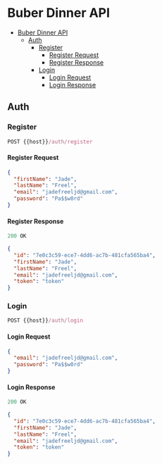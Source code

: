 # Buber Dinner API

- [Buber Dinner API](#buber-dinner-api)
  - [Auth](#auth)
    - [Register](#register)
      - [Register Request](#register-request)
      - [Register Response](#register-response)
    - [Login](#login)
      - [Login Request](#login-request)
      - [Login Response](#login-response)

## Auth

### Register

```js
POST {{host}}/auth/register
```

#### Register Request

```json
{
  "firstName": "Jade",
  "lastName": "Freel",
  "email": "jadefreeljd@gmail.com",
  "password": "Pa$$w0rd"
}
```

#### Register Response

```js
200 OK
```

```json
{
  "id": "7e0c3c59-ece7-4dd6-ac7b-481cfa565ba4",
  "firstName": "Jade",
  "lastName": "Freel",
  "email": "jadefreeljd@gmail.com",
  "token": "token"
}
```

### Login

```js
POST {{host}}/auth/login
```

#### Login Request

```json
{
  "email": "jadefreeljd@gmail.com",
  "password": "Pa$$w0rd"
}
```

#### Login Response

```js
200 OK
```

```json
{
  "id": "7e0c3c59-ece7-4dd6-ac7b-481cfa565ba4",
  "firstName": "Jade",
  "lastName": "Freel",
  "email": "jadefreeljd@gmail.com",
  "token": "token"
}
```
